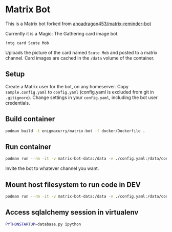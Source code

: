 # Matrix Bot

This is a Matrix bot forked from
[anoadragon453/matrix-reminder-bot](https://github.com/anoadragon453/matrix-reminder-bot)

Currently it is a Magic: The Gathering card image bot.

```
!mtg card Scute Mob
```

Uploads the picture of the card named `Scute Mob` and posted to a matrix
channel. Card images are cached in the `/data` volume of the container.

## Setup

Create a Matrix user for the bot, on any homeserver. Copy `sample.config.yaml`
to `config.yaml` (config.yaml is excluded from git in `.gitignore`). Change
settings in your `config.yaml`, including the bot user credentials.

## Build container

```bash
podman build -t enigmacurry/matrix-bot -f docker/Dockerfile . 
```

## Run container

```bash
podman run --rm -it -v matrix-bot-data:/data -v ./config.yaml:/data/config.yaml enigmacurry/matrix-bot
```

Invite the bot to whatever channel you want.

## Mount host filesystem to run code in DEV

```bash
podman run --rm -it -v matrix-bot-data:/data -v ./config.yaml:/data/config.yaml -v $(pwd):/data/src --entrypoint python --workdir /data/src/ enigmacurry/matrix-bot matrix-reminder-bot
```

## Access sqlalchemy session in virtualenv

```bash
PYTHONSTARTUP=database.py ipython
```

